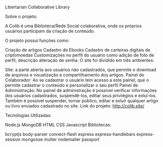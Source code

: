 Libertarian Collaborative Library

Sobre o projeto:

A Colib é uma Biblioteca/Rede Social colaborativa, onde os próprios usuários participam da criação de conteúdo.

O projeto possui funções como:

Criação de artigos
Cadastro de Ebooks
Cadastro de carteiras digitais de criptomoedas
Customizações no perfil do usuário como adição de foto de perfil, descrição alteração de senha.
O site foi dividido em três ambientes:

Site: a parte aberta aos usuários não cadastrados, que permite o download de arquivos e visualização e compartilhamento dos artigos.
Painel do Colaborador: Ao se cadastrar o usuário tem acesso a este painel, que o permite cadastrar o conteúdo e personalizar o seu perfil
Painel de Administração: No painel de administração é possível verificar informações dos usuários cadastrados, suspendê-los, editar seus privilégios e exluí-los. Também é possível suspender, tornar público, editar e exluír qualquer artigo ou livro enviados cadastrado no site.
Link do projeto: http://colib.site/

Tecnologias Utilizadas:

Node.js
MongoDB
HTML
CSS
Javascript
Bibliotecas:

bcryptjs
body-parser
connect-flash
express
express-handlebars
express-session
mongoose
multer
nodemailer
passport
